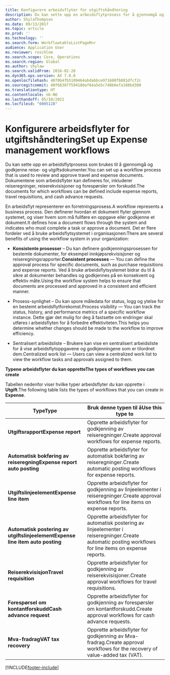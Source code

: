 ```yaml
---
title: Konfigurere arbeidsflyter for utgiftshåndtering
description: Du kan sette opp en arbeidsflytprosess for å gjennomgå og godkjenne reise- og utgiftsdokumenter.
author: ShylaThompson
ms.date: 09/13/2017
ms.topic: article
ms.prod: ''
ms.technology: ''
ms.search.form: WorkflowtableListPageRnr
audience: Application User
ms.reviewer: roschlom
ms.search.scope: Core, Operations
ms.search.region: Global
ms.author: shylaw
ms.search.validFrom: 2016-02-28
ms.dyn365.ops.version: AX 7.0.0
ms.openlocfilehash: 4070b4fb5109464abdabbce971688fb881dfcf2c
ms.sourcegitcommit: 40f68387f594180af64a5e5c748b6efa188bd300
ms.translationtype: HT
ms.contentlocale: nb-NO
ms.lasthandoff: 05/10/2021
ms.locfileid: "6005128"
---
```

# <a name="set-up-expense-management-workflows"></a><span data-ttu-id="40460-103">Konfigurere arbeidsflyter for utgiftshåndtering</span><span class="sxs-lookup"><span data-stu-id="40460-103">Set up Expense management workflows</span></span>

<span data-ttu-id="40460-104">Du kan sette opp en arbeidsflytprosess som brukes til å gjennomgå og godkjenne reise- og utgiftsdokumenter.</span><span class="sxs-lookup"><span data-stu-id="40460-104">You can set up a workflow process that is used to review and approve travel and expense documents.</span></span> <span data-ttu-id="40460-105">Dokumentene som arbeidsflyter kan defineres for, inkluderer reiseregninger, reiserekvisisjoner og forespørsler om forskudd.</span><span class="sxs-lookup"><span data-stu-id="40460-105">The documents for which workflows can be defined include expense reports, travel requisitions, and cash advance requests.</span></span>

<span data-ttu-id="40460-106">En arbeidsflyt representerer en forretningsprosess.</span><span class="sxs-lookup"><span data-stu-id="40460-106">A workflow represents a business process.</span></span> <span data-ttu-id="40460-107">Den definerer hvordan et dokument flyter gjennom systemet, og viser hvem som må fullføre en oppgave eller godkjenne et dokument.</span><span class="sxs-lookup"><span data-stu-id="40460-107">It defines how a document flows through the system and indicates who must complete a task or approve a document.</span></span> <span data-ttu-id="40460-108">Det er flere fordeler ved å bruke arbeidsflytsystemet i organisasjonen:</span><span class="sxs-lookup"><span data-stu-id="40460-108">There are several benefits of using the workflow system in your organization:</span></span>

-   <span data-ttu-id="40460-109">**Konsistente prosesser** – Du kan definere godkjenningsprosessen for bestemte dokumenter, for eksempel innkjøpsrekvisisjoner og reiseregningsrapporter.</span><span class="sxs-lookup"><span data-stu-id="40460-109">**Consistent processes** — You can define the approval process for specific documents, such as purchase requisitions and expense reports.</span></span> <span data-ttu-id="40460-110">Ved å bruke arbeidsflytsystemet bidrar du til å sikre at dokumenter behandles og godkjennes på en konsekvent og effektiv måte.</span><span class="sxs-lookup"><span data-stu-id="40460-110">Using the workflow system helps to ensure that documents are processed and approved in a consistent and efficient manner.</span></span>

-   <span data-ttu-id="40460-111">Prosess-synlighet – Du kan spore måledata for status, logg og ytelse for en bestemt arbeidsflytforekomst.</span><span class="sxs-lookup"><span data-stu-id="40460-111">Process visibility — You can track the status, history, and performance metrics of a specific workflow instance.</span></span> <span data-ttu-id="40460-112">Dette gjør det mulig for deg å fastsette om endringer skal utføres i arbeidsflyten for å forbedre effektiviteten.</span><span class="sxs-lookup"><span data-stu-id="40460-112">This helps you determine whether changes should be made to the workflow to improve efficiency.</span></span>

-   <span data-ttu-id="40460-113">Sentralisert arbeidsliste – Brukere kan vise en sentralisert arbeidsliste for å vise arbeidsflytoppgavene og godkjenningene som er tilordnet dem.</span><span class="sxs-lookup"><span data-stu-id="40460-113">Centralized work list — Users can view a centralized work list to view the workflow tasks and approvals assigned to them.</span></span> 

<span data-ttu-id="40460-114">**Typene arbeidsflyter du kan opprette**</span><span class="sxs-lookup"><span data-stu-id="40460-114">**The types of workflows you can create**</span></span>

<span data-ttu-id="40460-115">Tabellen nedenfor viser hvilke typer arbeidsflyter du kan opprette i **Utgift**.</span><span class="sxs-lookup"><span data-stu-id="40460-115">The following table lists the types of workflows that you can create in **Expense**.</span></span>


|              <span data-ttu-id="40460-116"><strong>Type</strong></span><span class="sxs-lookup"><span data-stu-id="40460-116"><strong>Type</strong></span></span>              |                   <span data-ttu-id="40460-117"><strong>Bruk denne typen til å</strong></span><span class="sxs-lookup"><span data-stu-id="40460-117"><strong>Use this type to</strong></span></span>                   |
|-------------------------------------------------|-----------------------------------------------------------------------|
|         <span data-ttu-id="40460-118"><strong>Utgiftsrapport</strong></span><span class="sxs-lookup"><span data-stu-id="40460-118"><strong>Expense report</strong></span></span>         |            <span data-ttu-id="40460-119">Opprette arbeidsflyter for godkjenning av reiseregninger.</span><span class="sxs-lookup"><span data-stu-id="40460-119">Create approval workflows for expense reports.</span></span>             |
|  <span data-ttu-id="40460-120"><strong>Automatisk bokføring av reiseregning</strong></span><span class="sxs-lookup"><span data-stu-id="40460-120"><strong>Expense report auto posting</strong></span></span>   |        <span data-ttu-id="40460-121">Opprette arbeidsflyter for automatisk bokføring av reiseregninger.</span><span class="sxs-lookup"><span data-stu-id="40460-121">Create automatic posting workflows for expense reports.</span></span>        |
|       <span data-ttu-id="40460-122"><strong>Utgiftslinjeelement</strong></span><span class="sxs-lookup"><span data-stu-id="40460-122"><strong>Expense line item</strong></span></span>        |     <span data-ttu-id="40460-123">Opprette arbeidsflyter for godkjenning av linjeelementer i reiseregninger.</span><span class="sxs-lookup"><span data-stu-id="40460-123">Create approval workflows for line items on expense reports.</span></span>      |
| <span data-ttu-id="40460-124"><strong>Automatisk postering av utgiftslinjeelement</strong></span><span class="sxs-lookup"><span data-stu-id="40460-124"><strong>Expense line item auto posting</strong></span></span> | <span data-ttu-id="40460-125">Opprette arbeidsflyter for automatisk postering av linjeelementer i reiseregninger.</span><span class="sxs-lookup"><span data-stu-id="40460-125">Create automatic posting workflows for line items on expense reports.</span></span> |
|       <span data-ttu-id="40460-126"><strong>Reiserekvisisjon</strong></span><span class="sxs-lookup"><span data-stu-id="40460-126"><strong>Travel requisition</strong></span></span>       |          <span data-ttu-id="40460-127">Opprette arbeidsflyter for godkjenning av reiserekvisisjoner.</span><span class="sxs-lookup"><span data-stu-id="40460-127">Create approval workflows for travel requisitions.</span></span>           |
|      <span data-ttu-id="40460-128"><strong>Forespørsel om kontantforskudd</strong></span><span class="sxs-lookup"><span data-stu-id="40460-128"><strong>Cash advance request</strong></span></span>      |         <span data-ttu-id="40460-129">Opprette arbeidsflyter for godkjenning av forespørsler om kontantforskudd.</span><span class="sxs-lookup"><span data-stu-id="40460-129">Create approval workflows for cash advance requests.</span></span>          |
|        <span data-ttu-id="40460-130"><strong>Mva-fradrag</strong></span><span class="sxs-lookup"><span data-stu-id="40460-130"><strong>VAT tax recovery</strong></span></span>        | <span data-ttu-id="40460-131">Opprette arbeidsflyter for godkjenning av Mva-fradrag.</span><span class="sxs-lookup"><span data-stu-id="40460-131">Create approval workflows for the recovery of value-added tax (VAT).</span></span>  |



[!INCLUDE[footer-include](../includes/footer-banner.md)]